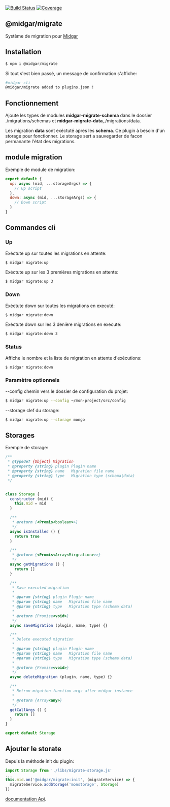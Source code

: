 [![Build Status](https://drone.midgar.io/api/badges/Midgar/migrate/status.svg)](https://drone.midgar.io/Midgar/migrate)
[![Coverage](https://sonar.midgar.io/api/project_badges/measure?project=midgar-migrate&metric=coverage)](https://sonar.midgar.io/dashboard?id=midgar-migrate)


## @midgar/migrate

Système de migration pour [Midgar](https://github.com/midgarjs/midgar)

## Installation

```sh
$ npm i @midgar/migrate
```
Si tout s'est bien passé, un message de confirmation s'affiche:

```sh
#midgar-cli
@midgar/migrate added to plugins.json !
```

## Fonctionnement
Ajoute les types de modules **midgar-migrate-schema** dans le dossier ./migrations/schemas et **midgar-migrate-data**,./migrations/data.

Les migration **data** sont exéctuté apres les **schema**.
Ce plugin à besoin d'un storage pour fonctionner. Le storage sert a sauvegarder de facon permanante l'état des migrations.

## module migration

Exemple de module de migration:
```js
export default {
  up: async (mid, ...storageArgs) => {
    // Up script
  },
  down: async (mid, ...storageArgs) => {
    // Down script
  }
}

```

## Commandes cli

### Up
Exéctute up sur toutes les migrations en attente:
```sh
$ midgar migrate:up
```

Exéctute up sur les 3 premières migrations en attente:
```sh
$ midgar migrate:up 3
```

### Down
Exéctute down sur toutes les migrations en executé:
```sh
$ midgar migrate:down
```

Exéctute down sur les 3 denière migrations en executé:
```sh
$ midgar migrate:down 3
```

### Status
Affiche le nombre et la liste de migration en attente d'exécutions:
```sh
$ midgar migrate:down
```

### Paramètre optionnels

--config chemin vers le dossier de configuration du projet:
```sh
$ midgar migrate:up --config ~/mon-project/src/config
```

--storage clef du storage:
```sh
$ midgar migrate:up --storage mongo
```

## Storages

Exemple de storage:
```js
/**
 * @typedef {Object} Migration
 * @property {string} plugin Plugin name
 * @property {string} name   Migration file name
 * @property {string} type   Migration type (schema|data)
 */


class Storage {
  constructor (mid) {
    this.mid = mid
  }

  /**
   * @return {<Promis<boolean>>}
   */
  async isInstalled () {
    return true
  }

  /**
   * @return {<Promis<Array<Mirgration>>>}
   */
  async getMigrations () {
    return []
  }

  /**
   * Save executed migration
   *
   * @param {string} plugin Plugin name
   * @param {string} name   Migration file name
   * @param {string} type   Migration type (schema|data)
   *
   * @return {Promise<void>}
   */
  async saveMigration (plugin, name, type) {}

  /**
   * Delete executed migration
   *
   * @param {string} plugin Plugin name
   * @param {string} name   Migration file name
   * @param {string} type   Migration type (schema|data)
   * 
   * @return {Promise<void>}
   */
  async deleteMigration (plugin, name, type) {}

  /**
   * Retrun migation function args after midgar instance 
   * 
   * @return {Array<any>}
   */
  getCallArgs () {
    return []
  }
}

export default Storage
```

## Ajouter le storate

Depuis la méthode init du plugin:

```js
import Storage from './libs/migrate-storage.js'
...
this.mid.on('@midgar/migrate:init', (migrateService) => {
  migrateService.addStorage('monstorage', Storage)
})
```

[documentation Api](https://midgarjs.github.io/migrate/).